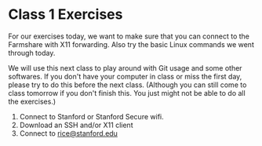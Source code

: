 # Class 1 Exercises

For our exercises today, we want to make sure that you can connect to the Farmshare with X11 forwarding. Also try the basic Linux commands we went through today.

We will use this next class to play around with Git usage and some other softwares. If you don't have your computer in class or miss the first day, please try to do this before the next class. (Although you can still come to class tomorrow if you don't finish this. You just might not be able to do all the exercises.) 

1. Connect to Stanford or Stanford Secure wifi. 
2. Download an SSH and/or X11 client 
3. Connect to rice@stanford.edu
